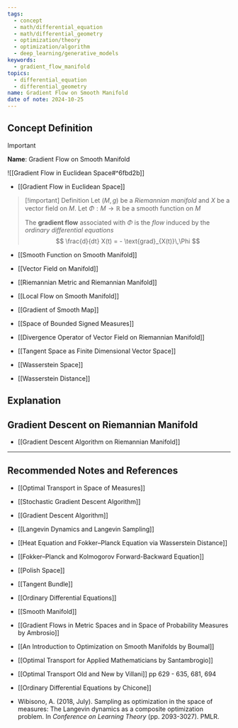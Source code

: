 ```yaml
---
tags:
  - concept
  - math/differential_equation
  - math/differential_geometry
  - optimization/theory
  - optimization/algorithm
  - deep_learning/generative_models
keywords:
  - gradient_flow_manifold
topics:
  - differential_equation
  - differential_geometry
name: Gradient Flow on Smooth Manifold
date of note: 2024-10-25
---
```


## Concept Definition

>[!important]
>**Name**: Gradient Flow on Smooth Manifold

![[Gradient Flow in Euclidean Space#^6fbd2b]]

- [[Gradient Flow in Euclidean Space]]

>[!important] Definition
>Let  $(M, g)$ be a *Riemannian manifold* and $X$ be a vector field on $M$. Let $\Phi: M \to \mathbb{R}$ be a smooth function on $M$
>
>The **gradient flow** associated with $\Phi$ is the *flow* induced by the *ordinary differential equations*
>$$
>\frac{d}{dt} X(t) = - \text{grad}_{X(t)}\,\Phi
>$$


- [[Smooth Function on Smooth Manifold]]
- [[Vector Field on Manifold]]
- [[Riemannian Metric and Riemannian Manifold]]
- [[Local Flow on Smooth Manifold]]
- [[Gradient of Smooth Map]]


- [[Space of Bounded Signed Measures]]
- [[Divergence Operator of Vector Field on Riemannian Manifold]]
- [[Tangent Space as Finite Dimensional Vector Space]]

- [[Wasserstein Space]]
- [[Wasserstein Distance]]



## Explanation




## Gradient Descent on Riemannian Manifold

- [[Gradient Descent Algorithm on Riemannian Manifold]]




-----------
##  Recommended Notes and References




- [[Optimal Transport in Space of Measures]]


- [[Stochastic Gradient Descent Algorithm]]
- [[Gradient Descent Algorithm]]
- [[Langevin Dynamics and Langevin Sampling]]

- [[Heat Equation and Fokker–Planck Equation via Wasserstein Distance]]
- [[Fokker–Planck and Kolmogorov Forward-Backward Equation]]

- [[Polish Space]]

- [[Tangent Bundle]]

- [[Ordinary Differential Equations]]
- [[Smooth Manifold]]

- [[Gradient Flows in Metric Spaces and in Space of Probability Measures by Ambrosio]]
- [[An Introduction to Optimization on Smooth Manifolds by Boumal]]
- [[Optimal Transport for Applied Mathematicians by Santambrogio]]
- [[Optimal Transport Old and New by Villani]] pp 629 - 635, 681, 694
- [[Ordinary Differential Equations by Chicone]]

- Wibisono, A. (2018, July). Sampling as optimization in the space of measures: The Langevin dynamics as a composite optimization problem. In _Conference on Learning Theory_ (pp. 2093-3027). PMLR.